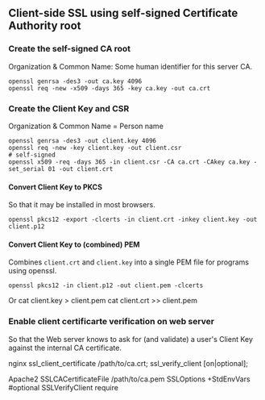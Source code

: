 ## Client-side SSL using self-signed Certificate Authority root

### Create the self-signed CA root
Organization & Common Name: Some human identifier for this server CA.

    openssl genrsa -des3 -out ca.key 4096
    openssl req -new -x509 -days 365 -key ca.key -out ca.crt

### Create the Client Key and CSR
Organization & Common Name = Person name

    openssl genrsa -des3 -out client.key 4096
    openssl req -new -key client.key -out client.csr
    # self-signed
    openssl x509 -req -days 365 -in client.csr -CA ca.crt -CAkey ca.key -set_serial 01 -out client.crt

#### Convert Client Key to PKCS
So that it may be installed in most browsers.

    openssl pkcs12 -export -clcerts -in client.crt -inkey client.key -out client.p12

#### Convert Client Key to (combined) PEM
Combines `client.crt` and `client.key` into a single PEM file for programs using openssl.

    openssl pkcs12 -in client.p12 -out client.pem -clcerts
Or
    cat client.key > client.pem
    cat client.crt >> client.pem

### Enable client certificarte verification on web server
So that the Web server knows to ask for (and validate) a user's Client Key against the internal CA certificate.

nginx
    ssl_client_certificate /path/to/ca.crt;
    ssl_verify_client [on|optional];
    
Apache2
    SSLCACertificateFile /path/to/ca.pem
    SSLOptions +StdEnvVars #optional
    SSLVerifyClient require
